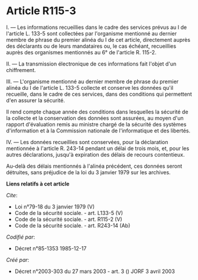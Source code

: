# Article R115-3

I. ― Les informations recueillies dans le cadre des services prévus au I de l'article L. 133-5 sont collectées par
l'organisme mentionné au dernier membre de phrase du premier alinéa du I de cet article, directement auprès des déclarants ou
de leurs mandataires ou, le cas échéant, recueillies auprès des organismes mentionnés au 6° de l'article R. 115-2. 

II. ― La transmission électronique de ces informations fait l'objet d'un chiffrement. 

III. ― L'organisme mentionné au dernier membre de phrase du premier alinéa du I de l'article L. 133-5 collecte et conserve
les données qu'il recueille, dans le cadre de ces services, dans des conditions qui permettent d'en assurer la sécurité. 

Il rend compte chaque année des conditions dans lesquelles la sécurité de la collecte et la conservation des données sont
assurées, au moyen d'un rapport d'évaluation remis au ministre chargé de la sécurité des systèmes d'information et à la
Commission nationale de l'informatique et des libertés. 

IV. ― Les données recueillies sont conservées, pour la déclaration mentionnée à l'article R. 243-14 pendant un délai de trois
mois, et, pour les autres déclarations, jusqu'à expiration des délais de recours contentieux. 

Au-delà des délais mentionnés à l'alinéa précédent, ces données seront détruites, sans préjudice de la loi du 3 janvier 1979
sur les archives.

**Liens relatifs à cet article**

_Cite_:

  - Loi n°79-18 du 3 janvier 1979 (V)
  - Code de la sécurité sociale. - art. L133-5 (V)
  - Code de la sécurité sociale. - art. R115-2 (V)
  - Code de la sécurité sociale. - art. R243-14 (Ab)

_Codifié par_:

  - Décret n°85-1353 1985-12-17

_Créé par_:

  - Décret n°2003-303 du 27 mars 2003 - art. 3 () JORF 3 avril 2003
